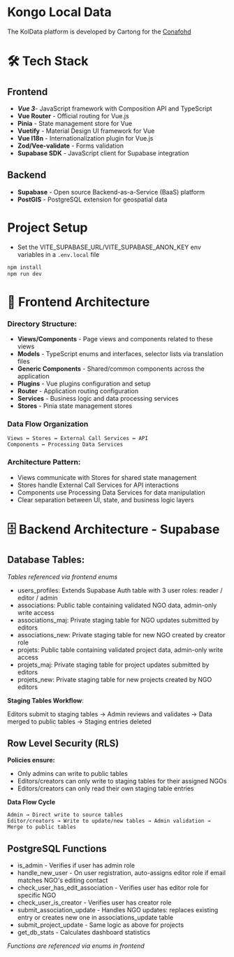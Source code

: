 # Kongo Local Data

The KolData platform is developed by Cartong for the [Conafohd](https://conafohd.org)

# 🛠️ Tech Stack

## Frontend

- **_Vue 3_**- JavaScript framework with Composition API and TypeScript
- **Vue Router** - Official routing for Vue.js
- **Pinia** - State management store for Vue
- **Vuetify** - Material Design UI framework for Vue
- **Vue I18n** - Internationalization plugin for Vue.js
- **Zod/Vee-validate** - Forms validation
- **Supabase SDK** - JavaScript client for Supabase integration

## Backend

- **Supabase** - Open source Backend-as-a-Service (BaaS) platform
- **PostGIS** - PostgreSQL extension for geospatial data

# Project Setup

- Set the VITE_SUPABASE_URL/VITE_SUPABASE_ANON_KEY env variables in a `.env.local` file

```sh
npm install
npm run dev
```

# 📁 Frontend Architecture

### Directory Structure:

- **Views/Components** - Page views and components related to these views
- **Models** - TypeScript enums and interfaces, selector lists via translation files
- **Generic Components** - Shared/common components across the application
- **Plugins** - Vue plugins configuration and setup
- **Router** - Application routing configuration
- **Services** - Business logic and data processing services
- **Stores** - Pinia state management stores

### Data Flow Organization

```
Views ↔ Stores ↔ External Call Services ↔ API
Components ↔ Processing Data Services
```

### Architecture Pattern:

- Views communicate with Stores for shared state management
- Stores handle External Call Services for API interactions
- Components use Processing Data Services for data manipulation
- Clear separation between UI, state, and business logic layers

# 🗄️ Backend Architecture - Supabase

## **Database Tables:**

_Tables referenced via frontend enums_

- users_profiles: Extends Supabase Auth table with 3 user roles: reader / editor / admin
- associations: Public table containing validated NGO data, admin-only write access
- associations_maj: Private staging table for NGO updates submitted by editors
- associations_new: Private staging table for new NGO created by creator role
- projets: Public table containing validated project data, admin-only write access
- projets_maj: Private staging table for project updates submitted by editors
- projets_new: Private staging table for new projects created by NGO editors

**Staging Tables Workflow**:

Editors submit to staging tables → Admin reviews and validates → Data merged to public tables → Staging entries deleted

## Row Level Security (RLS)

**Policies ensure:**

- Only admins can write to public tables
- Editors/creators can only write to staging tables for their assigned NGOs
- Editors/creators can only read their own staging table entries

**Data Flow Cycle**

```
Admin → Direct write to source tables
Editor/creators → Write to update/new tables → Admin validation → Merge to public tables
```

## **PostgreSQL Functions**

- is_admin - Verifies if user has admin role
- handle_new_user - On user registration, auto-assigns editor role if email matches NGO's editing contact
- check_user_has_edit_association - Verifies user has editor role for specific NGO
- check_user_is_creator - Verifies user has creator role
- submit_association_update - Handles NGO updates: replaces existing entry or creates new one in associations_update table
- submit_project_update - Same logic as above for projects
- get_db_stats - Calculates dashboard statistics

_Functions are referenced via enums in frontend_
